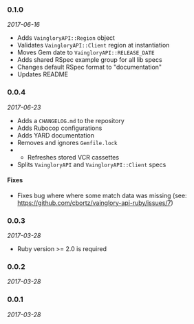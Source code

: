 ### 0.1.0
_2017-06-16_

- Adds `VaingloryAPI::Region` object
- Validates `VaingloryAPI::Client` region at instantiation
- Moves Gem date to `VaingloryAPI::RELEASE_DATE`
- Adds shared RSpec example group for all lib specs
- Changes default RSpec format to "documentation"
- Updates README

### 0.0.4
_2017-06-23_

- Adds a `CHANGELOG.md` to the repository
- Adds Rubocop configurations
- Adds YARD documentation
- Removes and ignores `Gemfile.lock`
- - Refreshes stored VCR cassettes
- Splits `VaingloryAPI` and `VaingloryAPI::Client` specs

#### Fixes
- Fixes bug where where some match data was missing (see: https://github.com/cbortz/vainglory-api-ruby/issues/7)

### 0.0.3
_2017-03-28_
- Ruby version >= 2.0 is required

### 0.0.2
_2017-03-28_

### 0.0.1
_2017-03-28_

